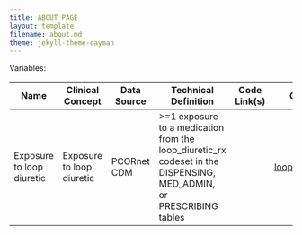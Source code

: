 ```yaml
---
title: ABOUT PAGE
layout: template
filename: about.md
theme: jekyll-theme-cayman
--- 
```


Variables:

| Name | Clinical Concept | Data Source | Technical Definition | Code Link(s) | Codeset | Last Updated | Primary Developer | Status | Date Finalized |
|------|------------------|-------------|----------------------|--------------|---------|--------------|-------------------|--------|----------------|
| Exposure to loop diuretic | Exposure to loop diuretic | PCORnet CDM | >=1 exposure to a medication from the loop_diuretic_rx codeset in the DISPENSING, MED_ADMIN, or PRESCRIBING tables | | [loop_diuretic_rx](drug/loop_diuretic_rx.csv) | 2021-12 | Amy Goodwin Davies | | |
